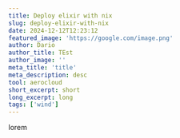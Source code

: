 ```yaml
---
title: Deploy elixir with nix
slug: deploy-elixir-with-nix
date: 2024-12-12T12:23:12
featured_image: 'https://google.com/image.png'
author: Dario
author_title: TEst
author_image: ''
meta_title: 'title'
meta_description: desc
tool: aerocloud
short_excerpt: short
long_excerpt: long
tags: ['wind']
---
```


lorem
